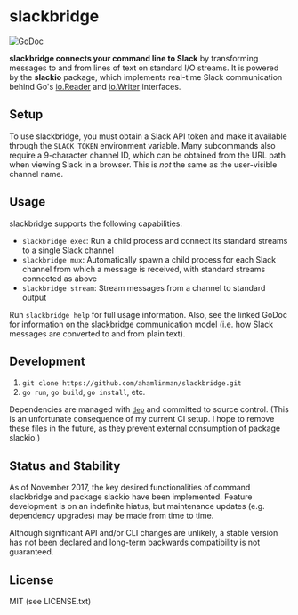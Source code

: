 # slackbridge

[![GoDoc](https://godoc.org/github.com/ahamlinman/slackbridge?status.svg)](https://godoc.org/github.com/ahamlinman/slackbridge)

**slackbridge connects your command line to Slack** by transforming messages to
and from lines of text on standard I/O streams. It is powered by the
**slackio** package, which implements real-time Slack communication behind Go's
[io.Reader] and [io.Writer] interfaces.

[io.Reader]: https://golang.org/pkg/io/#Reader
[io.Writer]: https://golang.org/pkg/io/#Writer

## Setup

To use slackbridge, you must obtain a Slack API token and make it available
through the `SLACK_TOKEN` environment variable. Many subcommands also require a
9-character channel ID, which can be obtained from the URL path when viewing
Slack in a browser. This is _not_ the same as the user-visible channel name.

## Usage

slackbridge supports the following capabilities:

* `slackbridge exec`: Run a child process and connect its standard streams to a
  single Slack channel
* `slackbridge mux`: Automatically spawn a child process for each Slack channel
  from which a message is received, with standard streams connected as above
* `slackbridge stream`: Stream messages from a channel to standard output

Run `slackbridge help` for full usage information. Also, see the linked GoDoc
for information on the slackbridge communication model (i.e. how Slack messages
are converted to and from plain text).

## Development

1. `git clone https://github.com/ahamlinman/slackbridge.git`
1. `go run`, `go build`, `go install`, etc.

Dependencies are managed with [`dep`] and committed to source control. (This is
an unfortunate consequence of my current CI setup. I hope to remove these files
in the future, as they prevent external consumption of package slackio.)

[`dep`]: https://github.com/golang/dep

## Status and Stability

As of November 2017, the key desired functionalities of command slackbridge and
package slackio have been implemented. Feature development is on an indefinite
hiatus, but maintenance updates (e.g. dependency upgrades) may be made from
time to time.

Although significant API and/or CLI changes are unlikely, a stable version has
not been declared and long-term backwards compatibility is not guaranteed.

## License

MIT (see LICENSE.txt)
